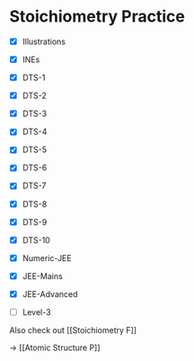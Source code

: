 # Stoichiometry Practice
- [x] Illustrations
- [x] INEs
- [x] DTS-1
- [x] DTS-2
- [x] DTS-3
- [x] DTS-4
- [x] DTS-5
- [x] DTS-6
- [x] DTS-7
- [x] DTS-8
- [x] DTS-9
- [x] DTS-10
- [x] Numeric-JEE
- [x] JEE-Mains
- [x] JEE-Advanced
- [ ] Level-3



Also check out [[Stoichiometry F]]

-> [[Atomic Structure P]]